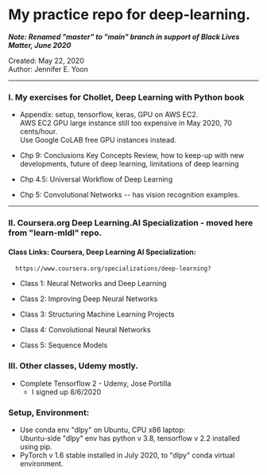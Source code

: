 # My practice repo for deep-learning.  

***Note: Renamed "master" to "main" branch in support of Black Lives Matter, June 2020***

Created: May 22, 2020  
Author: Jennifer E. Yoon

---  

### I. My exercises for Chollet, Deep Learning with Python book  

  * Appendix: setup, tensorflow, keras, GPU on AWS EC2.   
    AWS EC2 GPU large instance still too expensive in May 2020, 70 cents/hour.    
    Use Google CoLAB free GPU instances instead.  
  
  * Chp 9: Conclusions 
    Key Concepts Review, how to keep-up with new developments, future of deep learning, limitations of deep learning
  
  * Chp 4.5: Universal Workflow of Deep Learning  
  
  * Chp 5: Convolutional Networks -- has vision recognition examples.  
  
---     

### II. Coursera.org Deep Learning.AI Specialization - moved here from "learn-mldl" repo.   
  
#### Class Links: Coursera, Deep Learning AI Specialization:       
      https://www.coursera.org/specializations/deep-learning?  
      
 * Class 1: Neural Networks and Deep Learning   
 
 * Class 2: Improving Deep Neural Networks  
 
 * Class 3: Structuring Machine Learning Projects  
 
 * Class 4: Convolutional Neural Networks   
   
 * Class 5: Sequence Models    


###  III. Other classes, Udemy mostly.  

  * Complete Tensorflow 2 - Udemy, Jose Portilla  
    - I signed  up 8/6/2020     

### Setup, Environment:  

  * Use conda env "dlpy" on Ubuntu, CPU x86 laptop:  
    Ubuntu-side "dlpy" env has python v 3.8, tensorflow v 2.2 installed using pip.  
  * PyTorch v 1.6 stable installed in July 2020, to "dlpy" conda virtual environment.  
